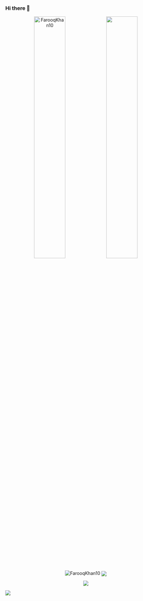 ### Hi there 👋

<!--
**FAROOQkhan10/FarooqKhan10** is a ✨ _special_ ✨ repository because its `README.md` (this file) appears on your GitHub profile.

Here are some ideas to get you started:

- 🔭 I’m currently working on ...
- 🌱 I’m currently learning ...
- 👯 I’m looking to collaborate on ...
- 🤔 I’m looking for help with ...
- 💬 Ask me about ...
- 📫 How to reach me: ...
- 😄 Pronouns: ...
- ⚡ Fun fact: ...
-->
<p align="center">
<img width="44%" src="https://github-readme-stats.vercel.app/api?username=FarooqKhan10&show_icons=true&theme=dark&layout=compact" alt="FarooqKhan10" />
<img  width="44%" src="https://github-readme-streak-stats.herokuapp.com/?user=FarooqKhan10&theme=dark&layout=compact"  />
</p>
<p align="center">
<img src="https://github-readme-stats.vercel.app/api/top-langs/?username=FarooqKhan10&theme=dark&layout=compact" alt="FarooqKhan10" />
  <img align="center" src="https://readme-jokes.vercel.app/api?theme=dark">
</p>
<p align="center">
<img src="https://activity-graph.herokuapp.com/graph?username=FarooqKhan10&theme=dracula">
</p>
<img src="[![GitHub Game of Life](https://github4life.herokuapp.com/FarooqKhan10.gif?z=6)](https://github4life.herokuapp.com/FarooqKhan10)">
